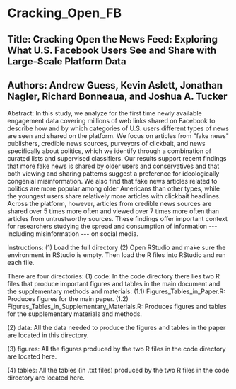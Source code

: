 # Cracking_Open_FB

## Title: Cracking Open the News Feed: Exploring What U.S. Facebook Users See and Share with Large-Scale Platform Data
## Authors: Andrew Guess, Kevin Aslett, Jonathan Nagler, Richard Bonneaua, and Joshua A. Tucker

Abstract: In this study, we analyze for the first time newly available engagement data covering millions of web links shared on Facebook to describe how and by which categories of U.S. users different types of news are seen and shared on the platform. We focus on articles from "fake news" publishers, credible news sources, purveyors of clickbait, and news specifically about politics, which we identify through a combination of curated lists and supervised classifiers. Our results support recent findings that more fake news is shared by older users and conservatives and that both viewing and sharing patterns suggest a preference for ideologically congenial misinformation. We also find that fake news articles related to politics are more popular among older Americans than other types, while the youngest users share relatively more articles with clickbait headlines. Across the platform, however, articles from credible news sources are shared over 5 times more often and viewed over 7 times more often than articles from untrustworthy sources. These findings offer important context for researchers studying the spread and consumption of information --- including misinformation --- on social media.


Instructions:
(1) Load the full directory
(2) Open RStudio and make sure the environment in RStudio is empty. Then load the R files into RStudio and run each file.

There are four directories:
(1) code: In the code directory there lies two R files that produce important figures and tables in the main document and the supplementary methods and materials:
	(1.1) Figures_Tables_in_Paper.R: Produces figures for the main paper.
	(1.2) Figures_Tables_in_Supplementary_Materials.R: Produces figures and tables for the supplementary materials and methods.

(2) data: All the data needed to produce the figures and tables in the paper are located in this directory.

(3) figures: All the figures produced by the two R files in the code directory are located here.

(4) tables: All the tables (in .txt files) produced by the two R files in the code directory are located here.


